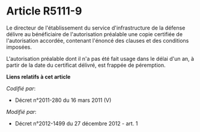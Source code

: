 # Article R5111-9

Le         directeur de l'établissement du service d'infrastructure de la défense délivre au bénéficiaire de l'autorisation
préalable une copie certifiée de l'autorisation accordée, contenant l'énoncé des clauses et des conditions imposées. 

L'autorisation préalable dont il n'a pas été fait usage dans le délai d'un an, à partir de la date du certificat délivré, est
frappée de péremption.

**Liens relatifs à cet article**

_Codifié par_:

  - Décret n°2011-280 du 16 mars 2011 (V)

_Modifié par_:

  - Décret n°2012-1499 du 27 décembre 2012 - art. 1
